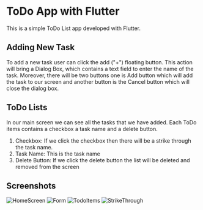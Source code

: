 # ToDo App with Flutter

This is a simple ToDo List app developed with Flutter.

## Adding New Task

To add a new task user can click the add ("+") floating button. This action will bring a Dialog Box,
which contains a text field to enter the name of the task. Moreover, there will be two buttons one
is Add button which will add the task to our screen and another button is the Cancel button which will
close the dialog box.

## ToDo Lists

In our main screen we can see all the tasks that we have added. Each ToDo items contains a checkbox
a task name and a delete button.

1. Checkbox: If we click the checkbox then there will be a strike through the task name.
2. Task Name: This is the task name
3. Delete Button: If we click the delete button the list will be deleted and removed from the screen

## Screenshots

![HomeScreen](../todoapp/gitimages/HomeScreen.PNG)
![Form](../todoapp/gitimages/Form.PNG)
![TodoItems](../todoapp/gitimages/Todo.PNG)
![StrikeThrough](../todoapp/gitimages/strikethrough.PNG)
